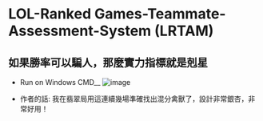 # LOL-Ranked Games-Teammate-Assessment-System (LRTAM)
## 如果勝率可以騙人，那麼實力指標就是剋星
- Run on Windows CMD__
![image](https://github.com/hung0125/LOL-Ranked-Games-Teammate-Assessment-Model/assets/65654501/cc5ae551-1693-4996-bf18-7e162fa8e327)

- 作者的話: 我在翡翠局用這連續幾場準確找出混分禽獸了，設計非常銀杏，非常好用！

